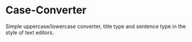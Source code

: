 # Case-Converter
 Simple uppercase/lowercase converter, title type and sentence type in the style of text editors.
